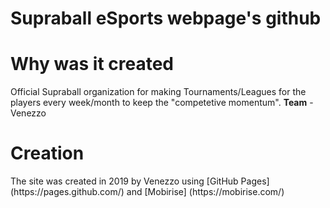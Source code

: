 # Supraball eSports webpage's github
<h1>Why was it created</h1>
Official Supraball organization for making Tournaments/Leagues for the players every week/month to keep the "competetive momentum".
<b>Team</b> 
- Venezzo
<h1>Creation</h1> 
The site was created in 2019 by Venezzo using [GitHub Pages] (https://pages.github.com/) and [Mobirise] (https://mobirise.com/) 

